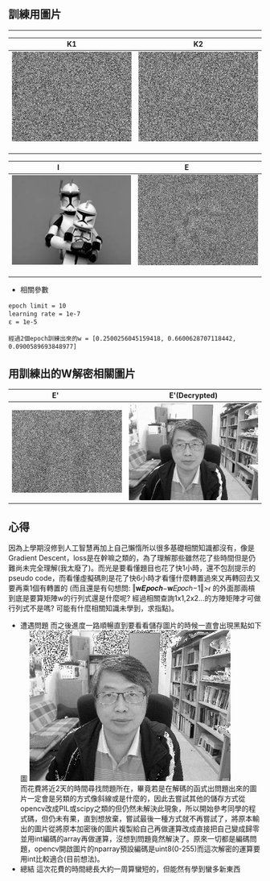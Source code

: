 ## 訓練用圖片
[k1]: https://github.com/buaXD/ML2018_410421230/blob/master/Asssignment1/keys/key1.png
[k2]: https://github.com/buaXD/ML2018_410421230/blob/master/Asssignment1/keys/key2.png
[e]:  https://github.com/buaXD/ML2018_410421230/blob/master/Asssignment1/E.png
[i]:  https://github.com/buaXD/ML2018_410421230/blob/master/Asssignment1/I.png
[e']:  https://github.com/buaXD/ML2018_410421230/blob/master/Asssignment1/Eprime.png
[out]:  https://github.com/buaXD/ML2018_410421230/blob/master/Asssignment1/output.png


***
| K1              | K2              |
| :-------------: | :-------------: |
| ![k1]           | ![k2]           |
 
| I               | E               |
| :------------:  |:--------------: |
| ![i]            | ![e]            |

* 相關參數
```
epoch limit = 10
learning rate = 1e-7 
ε = 1e-5

經過2個epoch訓練出來的w = [0.2500256045159418, 0.6600628707118442, 0.0900589693848977]
```
## 用訓練出的W解密相關圖片
| E'              |E'(Decrypted)  |
  | :-------------: |:-----------: |
| ![e']           | ![out]           |


## 心得
因為上學期沒修到人工智慧再加上自己懶惰所以很多基礎相關知識都沒有，像是Gradient Descent，loss是在幹嘛之類的，為了理解那些雖然花了些時間但是仍難尚未完全理解(我太廢了)。而光是要看懂題目也花了快1小時，還不包刮提示的pseudo code，而看懂虛擬碼則是花了快6小時才看懂什麼轉置過來又再轉回去又要再乘1個有轉置的 (而且還是有句想問: ‖𝐰𝑬𝒑𝒐𝒄𝒉−𝐰𝐸𝑝𝑜𝑐ℎ−1‖>𝜖 的外面那兩槓到底是要算矩陣w的行列式還是什麼呢? 經過相關查詢1x1,2x2...的方陣矩陣才可做行列式不是嗎? 可能有什麼相關知識未學到，求指點)。  
* 遭遇問題
而之後進度一路順暢直到要看看儲存圖片的時候一直會出現黑點如下圖
![img](https://github.com/buaXD/ML2018_410421230/blob/master/Asssignment1/dots.png)  
而花費將近2天的時間尋找問題所在，畢竟若是在解碼的函式出問題出來的圖片一定會是另類的方式像斜線或是什麼的，因此去嘗試其他的儲存方式從opencv改成PIL或scipy之類的但仍然未解決此現象，所以開始參考同學的程式碼，但仍未有果，直到想放棄，嘗試最後一種方式就不再嘗試了，將原本輸出的圖片從將原本加密後的圖片複製給自己再做運算改成直接把自己變成歸零並用int編碼的array再做運算，沒想到問題竟然解決了。原來一切都是編碼問題，opencv開啟圖片的nparray預設編碼是uint8(0-255)而這次解密的運算要用int比較適合(目前想法)。
* 總結
這次花費的時間總長大約一周算蠻短的，但能然有學到蠻多新東西

